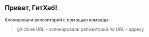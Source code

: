 ## Привет, ГитХаб!

Клонировали репозиторий с помощью команды:
> git clone URL - склонировали репозиторий по URL - адресу
